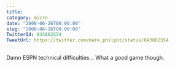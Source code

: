 ```yaml
---
title: 
category: micro
date: "2008-06-26T00:00:00"
slug: "2008-06-26T00:00:00"
TwitterId: 843862554
TweetUrl: https://twitter.com/mark_philpot/status/843862554
---
```


Damn ESPN technical difficulties... What a good game though.
